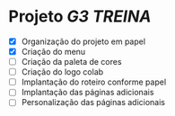 # Projeto **_G3 TREINA_**
 
 - [x] Organização do projeto em papel
 - [x] Criação do menu
 - [ ] Criação da paleta de cores
 - [ ] Criação do logo colab
 - [ ] Implantação do roteiro conforme papel
 - [ ] Implantação das páginas adicionais
 - [ ] Personalização das páginas adicionais
